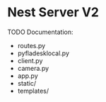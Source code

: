 # Nest Server V2

TODO Documentation:

- routes.py
- pyfladesklocal.py
- client.py
- camera.py
- app.py
- static/
- templates/

